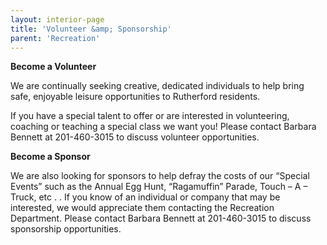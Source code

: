 ```yaml
---
layout: interior-page
title: 'Volunteer &amp; Sponsorship'
parent: 'Recreation'
---
```


**Become a Volunteer**

We are continually seeking creative, dedicated individuals to help bring safe, enjoyable leisure opportunities to Rutherford residents.  

If you have a special talent to offer or are interested in volunteering, coaching or teaching a 
special class we want you! Please contact Barbara Bennett at 201-460-3015 to discuss volunteer opportunities. 

**Become a Sponsor**

We are also looking for sponsors to help defray the costs of our “Special Events”  such as the Annual Egg Hunt, “Ragamuffin” Parade, Touch – A – Truck, etc . .   If you know of an individual or company that may be interested, we would appreciate them contacting the Recreation Department. Please contact Barbara Bennett at 201-460-3015 to discuss sponsorship opportunities.
